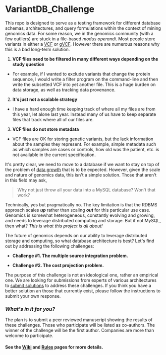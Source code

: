 # VariantDB_Challenge

This repo is designed to serve as a testing framework for different database schemas, architectures, and query formulations within the context of mining genomics data.  For some reason, we in the genomics community (with a few outliers) are stuck in a file-based *modus operandi*.  Most people store variants in either a [VCF](http://samtools.github.io/hts-specs/VCFv4.2.pdf) or [gVCF](http://gatkforums.broadinstitute.org/firecloud/discussion/4017/what-is-a-gvcf-and-how-is-it-different-from-a-regular-vcf).  However there are numerous reasons why this is a bad long-term solution.

1. __VCF files need to be filtered in many different ways depending on the study question__
  - For example, if I wanted to exclude variants that change the protein sequence, I would write a filter program on the command-line and then write the subsetted VCF into yet another file.  This is a huge burden on data storage, as well as tracking data provenance.
2. __It's just not a scalable strategy__
  - I have a hard enough time keeping track of where all my files are from this year, let alone last year.  Instead many of us have to keep separate files that track where all of our files are.
3. __VCF files do not store metadata__
  - VCF files are OK for storing genetic variants, but the lack information about the samples they represent.  For example, simple metadata such as which samples are cases or controls, how old was the patient, etc. is not available in the current specification.
 
It's pretty clear, we need to move to a database if we want to stay on top of the problem of [data growth](http://journals.plos.org/plosbiology/article?id=10.1371/journal.pbio.1002195) that is to be expected.  However, given the scale and nature of genomics data, this isn't a simple solution.  Those that aren't in this field may ask, 

> Why not just throw all your data into a MySQL database?  Won't that work?

Technically, yes but pragmatically no. The key limitation is that the RDBMS approach scales __*up*__ rather than scaling __*out*__ for this particular use case.  Genomics is somewhat heterogeneous, constantly evolving and growing, and needs to leverage distributed computing and storage.  But if not MySQL, then what? *This is what this project is all about!*

The future of genomics depends on our ability to leverage distributed storage and computing, so what database architecture is best?  Let's find out by addressing the following challenges:

- __Challenge #1.  The multiple source integration problem.__

- __Challenge #2.  The cost projection problem.__

The purpose of this challenge is not an ideological one, rather an empirical one.  We are looking for submissions from experts of various architectures to [submit solutions](https://github.com/Steven-N-Hart/VariantDB_Challenge/wiki/Rules) to address these challenges.  If you think you have a better solution an those that currently exist, please follow the instructions to submit your own response.

### *What's in it for you?*

The plan is to submit a peer reviewed manuscript showing the results of these challenges.  Those who participate will be listed as co-authors.  The winner of the challenge will be the first author.  Companies are more than welcome to participate.


#### See the [Wiki](https://github.com/Steven-N-Hart/VariantDB_Challenge/wiki) and [Rules](https://github.com/Steven-N-Hart/VariantDB_Challenge/wiki/Rules) pages for more details.

